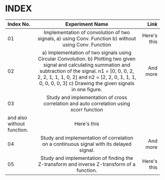 # INDEX

| Index No.      | Experiment Name | Link     |
| :---        |    :----:   |          ---: |
| 01     | Implementation of convolution of two signals, a)	using Conv. Function b)	without using Conv. Function| Here's this   |
| 02   | a) Implementation of two signals using Circular Convolution. b) Plotting two given signal and calculating summation and subtraction of the signal. n1 = [0, 0, 0, 2, 2, 2, 1, 1, 1, 0, 2] and n2 = [2, 2, 0, 1, 1, 1, 0, 0, 0, 0, 3]  c) Drawing the given signals in one figure.   | And more     |
| 03   | Study and implementation of cross correlation and auto correlation using xcorr function
and also without function.       | Here's this   |
| 04   | Study and implementation of correlation on a continuous signal with its delayed signal.       | And more      |
| 05   | Study and implementation of finding the Z-transform and inverse Z-transform of a function.     | Here's this   |

